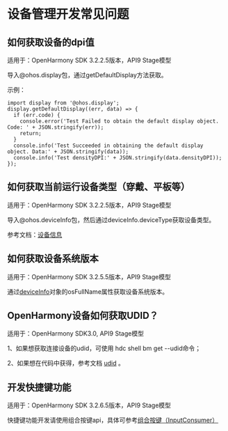 # 设备管理开发常见问题

## 如何获取设备的dpi值

适用于：OpenHarmony SDK 3.2.2.5版本，API9 Stage模型

导入\@ohos.display包，通过getDefaultDisplay方法获取。

示例：

  
```
import display from '@ohos.display'; 
display.getDefaultDisplay((err, data) => { 
  if (err.code) { 
    console.error('Test Failed to obtain the default display object. Code: ' + JSON.stringify(err)); 
    return; 
  } 
  console.info('Test Succeeded in obtaining the default display object. Data:' + JSON.stringify(data)); 
  console.info('Test densityDPI:' + JSON.stringify(data.densityDPI)); 
});
```

## 如何获取当前运行设备类型（穿戴、平板等）

适用于：OpenHarmony SDK 3.2.2.5版本，API9 Stage模型

导入\@ohos.deviceInfo包，然后通过deviceInfo.deviceType获取设备类型。

参考文档：[设备信息](../reference/apis/js-apis-device-info.md)

## 如何获取设备系统版本

适用于：OpenHarmony SDK 3.2.5.5版本，API9 Stage模型

通过[deviceInfo](../reference/apis/js-apis-device-info.md)对象的osFullName属性获取设备系统版本。

## OpenHarmony设备如何获取UDID？

适用于：OpenHarmony SDK3.0, API9 Stage模型

1、如果想获取连接设备的udid，可使用 hdc shell bm get --udid命令；

2、如果想在代码中获得，参考文档 [udid](../reference/apis/js-apis-device-info.md) 。

## 开发快捷键功能

适用于：OpenHarmony SDK 3.2.6.5版本，API9 Stage模型

快捷键功能开发请使用组合按键api，具体可参考[组合按键（InputConsumer）](../reference/apis/js-apis-inputconsumer.md)
<!--no_check-->
